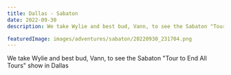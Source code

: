 ```yaml
---
title: Dallas - Sabaton
date: 2022-09-30
description: We take Wylie and best bud, Vann, to see the Sabaton "Tour to End All Tours" show in Dallas

featuredImage: images/adventures/sabaton/20220930_231704.png
---
```


We take Wylie and best bud, Vann, to see the Sabaton "Tour to End All Tours" show in Dallas